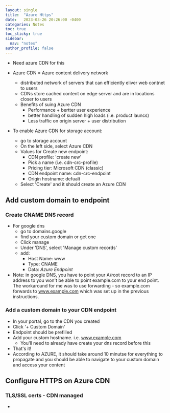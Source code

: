 ```yaml
---
layout: single
title:  "Azure Https"
date:   2023-03-26 20:26:00 -0400
categories: Notes
toc: true
toc_sticky: true
sidebar:
  nav: "notes"
author_profile: false
---
```


 - Need azure CDN for this
 - Azure CDN = Azure content delivery network
    - distributed network of servers that can efficiently eliver web contnet to users
    - CDNs store cached content on edge server and are in locations closer to users
    - Benefits of suing Azure CDN
        - Performance + bertter user experience
        - better handling of sudden high loads (i.e. product launcs)
        - Less traffic on origin server + user distribution

- To enable Azure CDN for storage account:
    - go to storage account
    - On the left side, select Azure CDN
    - Values for Create new endpoint:
        - CDN profile: 'create new' 
        - Pick a name (i.e. cdn-crc-profile)
        - Pricing tier: Microsoft CDN (classic)
        - CDN endpoint name: cdn-crc-endpoint
        - Origin hostname: defualt
    - Select 'Create' and it should create an Azure CDN 


## Add custom domain to endpoint

### Create CNAME DNS record
- For google dns
    - go to domains.google
    - find your custom domain or get one
    - Click manage
    - Under 'DNS', select 'Manage custom records'
    - add:
        - Host Name: www
        - Type: CNAME
        - Data: _Azure Endpoint_
- Note: in google DNS, you have to point your A/root record to an IP address to you won't be able to point example.com to your end point. The workaround for me was to use forwarding - so example.com forwards to www.example.com which was set up in the previous instructions. 

### Add a custom domain to your CDN endpoint
- In your portal, go to the CDN you created
- Click '+ Custom Domain'
- Endpoint should be prefilled
- Add your custom hostname. i.e. www.example.com 
    - You'll need to already have create your dns record before this
- That's it!
- According to AZURE, it should take around 10 minutse for everything to propagate and you should be able to navigate to your custom domain and access your content


## Configure HTTPS on Azure CDN

### TLS/SSL certs - CDN managed
- 